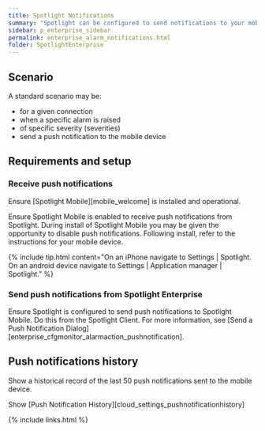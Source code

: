 ```yaml
---
title: Spotlight Notifications
summary: "Spotlight can be configured to send notifications to your mobile device."
sidebar: p_enterprise_sidebar
permalink: enterprise_alarm_notifications.html
folder: SpotlightEnterprise
---
```


## Scenario

A standard scenario may be:

* for a given connection
* when a specific alarm is raised
* of specific severity (severities)
* send a push notification to the mobile device


## Requirements and setup

### Receive push notifications

Ensure [Spotlight Mobile][mobile_welcome] is installed and operational.

Ensure Spotlight Mobile is enabled to receive push notifications from Spotlight. During install of Spotlight Mobile you may be given the opportunity to disable push notifications. Following install, refer to the instructions for your mobile device.

{% include tip.html content="On an iPhone navigate to Settings \| Spotlight. On an android device navigate to Settings \| Application manager \| Spotlight." %}

### Send push notifications from Spotlight Enterprise

Ensure Spotlight is configured to send push notifications to Spotlight Mobile. Do this from the Spotlight Client. For more information, see [Send a Push Notification Dialog][enterprise_cfgmonitor_alarmaction_pushnotification].


## Push notifications history

Show a historical record of the last 50 push notifications sent to the mobile device.

Show [Push Notification History][cloud_settings_pushnotificationhistory]

{% include links.html %}

